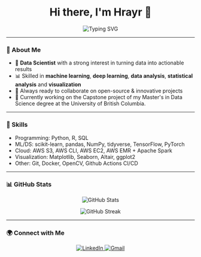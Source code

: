 <h1 align="center">Hi there, I'm Hrayr 👋</h1>

<p align="center">
  <img src="https://readme-typing-svg.herokuapp.com?font=Fira+Code&duration=2000&pause=1000&color=F7931E&center=true&vCenter=true&width=435&lines=Data+Scientist;Machine+Learning+Engineer" alt="Typing SVG" />
</p>

---

### 🚀 About Me

- 🧠 **Data Scientist** with a strong interest in turning data into actionable results  
- 📊 Skilled in **machine learning**, **deep learning**, **data analysis**, **statistical analysis** and **visualization**  
- 💬 Always ready to collaborate on open-source & innovative projects  
- 📝 Currently working on the Capstone project of my Master's in Data Science degree at the University of British Columbia.

---

### 💼 Skills

- Programming: Python, R, SQL  
- ML/DS: scikit-learn, pandas, NumPy, tidyverse, TensorFlow, PyTorch
- Cloud: AWS S3, AWS CLI, AWS EC2, AWS EMR + Apache Spark
- Visualization: Matplotlib, Seaborn, Altair, ggplot2
- Other: Git, Docker, OpenCV, Github Actions CI/CD

---

### 📊 GitHub Stats

<p align="center">
  <img src="https://github-readme-stats.vercel.app/api?username=HrayrMuradyan&show_icons=true&theme=dracula&count_private=true" alt="GitHub Stats" />
</p>

<p align="center">
  <img src="https://streak-stats.demolab.com?user=HrayrMuradyan&theme=radical&hide_border=false" alt="GitHub Streak" />
</p>

---

### 🌍 Connect with Me

<p align="center">
  <a href="https://www.linkedin.com/in/hrayr-muradyan/" target="_blank">
    <img alt="LinkedIn" src="https://img.shields.io/badge/LinkedIn-0077B5.svg?&style=for-the-badge&logo=linkedin&logoColor=white" />
  </a>
  <a href="mailto:hrayrmuradyan20@gmail.com" target="_blank">
    <img alt="Gmail" src="https://img.shields.io/badge/Gmail-D14836?&style=for-the-badge&logo=gmail&logoColor=white" />
  </a>
<!--   <a href="https://YOUR_PORTFOLIO.com" target="_blank">
    <img alt="Portfolio" src="https://img.shields.io/badge/Portfolio-000000?&style=for-the-badge&logo=About.me&logoColor=white" />
  </a> -->
</p>

